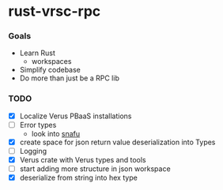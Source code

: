 # rust-vrsc-rpc

### Goals

- Learn Rust
  - workspaces
- Simplify codebase
- Do more than just be a RPC lib

### TODO

- [x] Localize Verus PBaaS installations
- [ ] Error types
  - look into [snafu](https://docs.rs/snafu/0.1.4/snafu/)
- [x] create space for json return value deserialization into Types
- [ ] Logging
- [x] Verus crate with Verus types and tools
- [ ] start adding more structure in json workspace
- [x] deserialize from string into hex type
